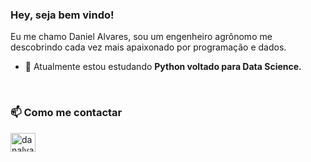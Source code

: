 ### Hey, seja bem vindo!
Eu me chamo Daniel Alvares, sou um engenheiro agrônomo me descobrindo cada vez mais apaixonado por programação e dados.

- 🔭 Atualmente estou estudando **Python voltado para Data Science.**

</br>

### 📫 Como me contactar
<p align="left"><a href="https://linkedin.com/in/danalvares" target="blank"><img align="center" src="https://raw.githubusercontent.com/rahuldkjain/github-profile-readme-generator/master/src/images/icons/Social/linked-in-alt.svg" alt="danalvares" height="30" width="40" /></a></p>

</br>

